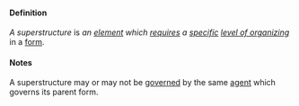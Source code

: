 #### Definition

*A superstructure* is *an [element](https://github.com/gcassel/Modular-Organization-Terminology/blob/master/terms/element.md) which [requires](https://github.com/gcassel/Modular-Organization-Terminology/blob/master/terms/require.md) a [specific](https://github.com/gcassel/Modular-Organization-Terminology/blob/master/terms/specific.md) [level of organizing](https://github.com/gcassel/Modular-Organization-Terminology/blob/master/compound-terms/level-of-organizing.md)* in a [form](https://github.com/gcassel/Modular-Organization-Terminology/blob/master/terms/form.md).

#### Notes

A superstructure may or may not be [governed](https://github.com/gcassel/Modular-Organization-Terminology/blob/master/terms/govern.md) by the same [agent](https://github.com/gcassel/Modular-Organization-Terminology/blob/master/terms/agent.md) which governs its parent form.  

